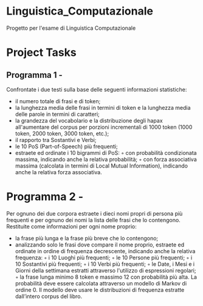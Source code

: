 # Linguistica_Computazionale
Progetto per l'esame di Linguistica Computazionale

# Project Tasks
## Programma 1 - 
Confrontate i due testi sulla base delle seguenti informazioni statistiche:
- il numero totale di frasi e di token;
- la lunghezza media delle frasi in termini di token e la lunghezza media delle parole in termini di caratteri;
- la grandezza del vocabolario e la distribuzione degli hapax all'aumentare del corpus per porzioni incrementali di 1000 token (1000 token, 2000 token, 3000 token, etc.);
- il rapporto tra Sostantivi e Verbi;
- le 10 PoS (Part-of-Speech) più frequenti;
- estraete ed ordinate i 10 bigrammi di PoS:
	◦ con probabilità condizionata massima, indicando anche la relativa probabilità;
	◦ con forza associativa massima (calcolata in termini di Local Mutual Information), indicando anche la relativa forza associativa.
# Programma 2 - 
Per ognuno dei due corpora estraete i dieci nomi propri di persona più frequenti e per ognuno dei nomi la lista delle frasi che lo contengono. Restituite come informazioni per ogni
nome proprio:
- la frase più lunga e la frase più breve che lo contengono;
- analizzando solo le frasi dove compare il nome proprio, estraete ed ordinate in ordine di frequenza decrescente, indicando anche la relativa frequenza:
	◦ i 10 Luoghi più frequenti;
	◦ le 10 Persone più frequenti;
	◦ i 10 Sostantivi più frequenti;
	◦ i 10 Verbi più frequenti;
	◦ le Date, i Mesi e i Giorni della settimana estratti attraverso l'utilizzo di espressioni regolari;
	◦ la frase lunga minimo 8 token e massimo 12 con probabilità più alta. La probabilità deve essere calcolata attraverso un modello di Markov di ordine 0. Il modello deve usare le distribuzioni di frequenza estratte dall’intero corpus del libro.

